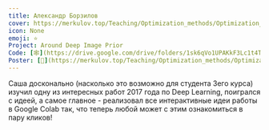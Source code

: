 ```yaml
---
title: Александр Борзилов
cover: https://merkulov.top/Teaching/Optimization_methods/Optimization_methods_____/Лучшие_проекты_по_оптимизации_2018/Александр_Борзилов/borzilov.jpeg
icon: None
emoji: ⭐
Project: Around Deep Image Prior
Code: [🕸](https://drive.google.com/drive/folders/1sk6qVo1UPAKkF3Lc1t4TcSRG-SYLrzeA?usp=sharing)
Poster: [📎](https://merkulov.top/Teaching/Optimization_methods/Optimization_methods_____/Лучшие_проекты_по_оптимизации_2018/Александр_Борзилов/borzilov_poster.pdf)
---
```


Саша досконально (насколько это возможно для студента 3его курса) изучил одну из интересных работ 2017 года по Deep Learning, поигрался с идеей, а самое главное - реализовал все интерактивные идеи работы в Google Colab так, что теперь любой может с этим ознакомиться в пару кликов!
